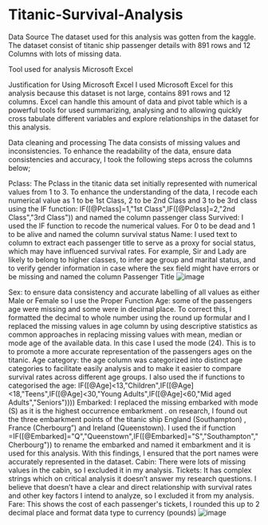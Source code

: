 # Titanic-Survival-Analysis
Data Source
The dataset used for this analysis was gotten from the kaggle. The dataset consist of titanic ship passenger details with 891 rows and 12 Columns with lots of missing data.

Tool used for analysis
Microsoft Excel

Justification for Using Microsoft Excel
I used Microsoft Excel for this analysis because this dataset is not  large, contains 891 rows and 12 columns. Excel can handle this amount of data and pivot table which is a powerful tools for used summarizing, analysing and to allowing quickly cross tabulate different variables and explore relationships in the dataset for this analysis.

Data cleaning and processing
The data consists of missing values and inconsistencies. To enhance the readability of the data, ensure data consistencies and accuracy, I took the following steps across the columns below;

Pclass: The Pclass in the titanic data set initially represented with numerical values  from 1 to 3. To enhance the understanding of the data, I recode each numerical value as 1 to be 1st Class, 2 to be 2nd Class and 3 to be 3rd class using the IF function: IF([@Pclass]=1,"1st Class",IF([@Pclass]=2,"2nd Class","3rd Class")) and named the column passenger class
Survived:  I used the IF function to recode the numerical values. For 0 to be dead and 1 to be alive and named the column survival status
Name: I used text to column to extract each passenger title to serve as a proxy for social status, which may have influenced survival rates. For example,  Sir and Lady are likely to belong to higher classes, to infer age group and marital status, and to verify gender information in case where the sex field might have errors or be missing and named the column  Passenger Title
![image](https://github.com/user-attachments/assets/a8d6760b-f72f-4745-8d3b-841510bd95e8)


Sex: to ensure data consistency and accurate labelling of all values as either Male or Female so I use the Proper Function 
Age:  some of the passengers age were missing and some were in decimal place. To correct this, I formatted the decimal to whole number using the round up formular and  I replaced the missing values in age column by using descriptive statistics as common approaches in replacing missing values with mean, median or mode age of the available data. In this case I used the mode (24). This is to to promote a more accurate representation of the passengers ages on the titanic.
Age category: the age column was categorized into distinct age categories to facilitate easily analysis and to make it easier to compare survival rates across different age groups.  I also used the if functions to categorised the age: IF([@Age]<13,"Children",IF([@Age]<18,"Teens",IF([@Age]<30,"Young Adults",IF([@Age]<60,"Mid aged Adults","Seniors"))))
Embarked: I  replaced the missing embarked with mode (S) as it is the highest occurrence embarkment . on research, I found out the three embarkment points of the titanic ship England (Southampton) , France (Cherbourg”) and Ireland (Queenstown). I used the if function =IF([@Embarked]="Q","Queenstown",IF([@Embarked]="S","Southampton","Cherbourg")) to rename the embarked and named it embarkment and it is used for this analysis. With this findings,  I ensured that the port names were accurately represented in the dataset. 
Cabin: There  were lots of missing values in the cabin, so I excluded it in my analysis.
Tickets: It has complex strings which on critical analysis it doesn’t answer my research questions.  I believe that doesn’t have a clear and direct relationship with survival rates and other key factors I intend to analyze, so I excluded it from my analysis.
Fare: This shows the cost of each passenger's tickets, I rounded this up to 2 decimal place and format data type to currency (pounds) 
![image](https://github.com/user-attachments/assets/7364f2fc-cbe4-404f-8545-b5564b9779b5)


